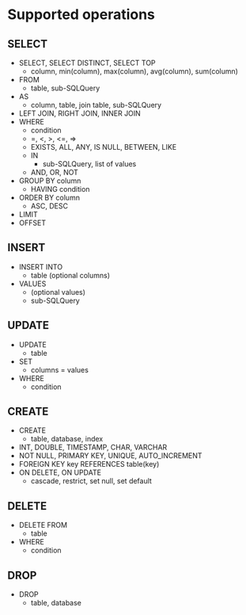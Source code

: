 # Supported operations

## SELECT

- SELECT, SELECT DISTINCT, SELECT TOP
    - column, min(column), max(column), avg(column), sum(column)
- FROM
    - table, sub-SQLQuery
- AS
    - column, table, join table, sub-SQLQuery
- LEFT JOIN, RIGHT JOIN, INNER JOIN
- WHERE
    - condition
    - =, <, >, <=, =>
    - EXISTS, ALL, ANY, IS NULL, BETWEEN, LIKE
    - IN
        - sub-SQLQuery, list of values
    - AND, OR, NOT
- GROUP BY column
    - HAVING condition
- ORDER BY column
    - ASC, DESC
- LIMIT
- OFFSET

## INSERT

- INSERT INTO
    - table (optional columns)
- VALUES
    - (optional values)
    - sub-SQLQuery

## UPDATE

- UPDATE
    - table
- SET
    - columns = values
- WHERE
    - condition
    
## CREATE

- CREATE
    - table, database, index
- INT, DOUBLE, TIMESTAMP, CHAR, VARCHAR
- NOT NULL, PRIMARY KEY, UNIQUE, AUTO_INCREMENT
- FOREIGN KEY key REFERENCES table(key)
- ON DELETE, ON UPDATE
  - cascade, restrict, set null, set default

## DELETE

- DELETE FROM
    - table
- WHERE
    - condition
    
## DROP

- DROP
    - table, database